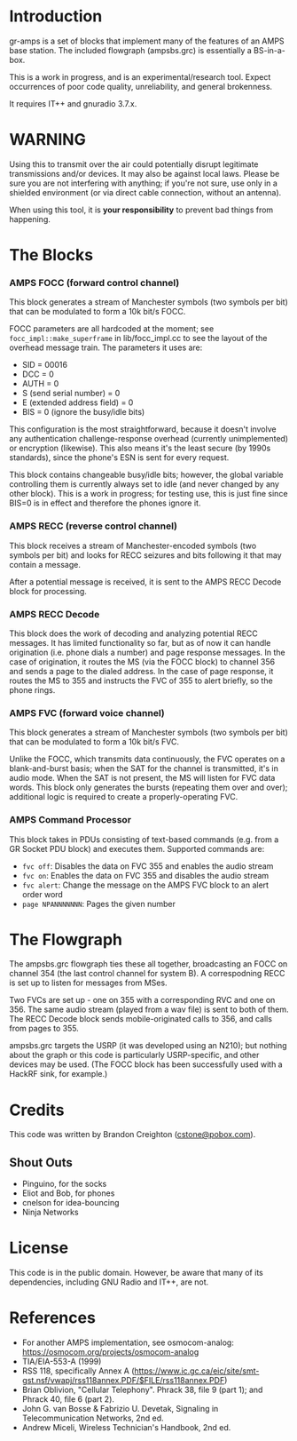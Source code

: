 # Introduction

gr-amps is a set of blocks that implement many of the features of an AMPS base station.  The included flowgraph (ampsbs.grc) is essentially a BS-in-a-box.

This is a work in progress, and is an experimental/research tool.  Expect occurrences of poor code quality, unreliability, and general brokenness.

It requires IT++ and gnuradio 3.7.x.

# WARNING

Using this to transmit over the air could potentially disrupt legitimate transmissions and/or devices.  It may also be against local laws.  Please be sure you are not interfering with anything; if you're not sure, use only in a shielded environment (or via direct cable connection, without an antenna).

When using this tool, it is **your responsibility** to prevent bad things from happening.

# The Blocks

### AMPS FOCC (forward control channel)

This block generates a stream of Manchester symbols (two symbols per bit) that can be modulated to form a 10k bit/s FOCC.  

FOCC parameters are all hardcoded at the moment; see `focc_impl::make_superframe` in lib/focc_impl.cc to see the layout of the overhead message train.  The parameters it uses are:
- SID = 00016
- DCC = 0
- AUTH = 0
- S (send serial number) = 0
- E (extended address field) = 0
- BIS = 0 (ignore the busy/idle bits)

This configuration is the most straightforward, because it doesn't involve any authentication challenge-response overhead (currently unimplemented) or encryption (likewise).  This also means it's the least secure (by 1990s standards), since the phone's ESN is sent for every request.  

This block contains changeable busy/idle bits; however, the global variable controlling them is currently always set to idle (and never changed by any other block).  This is a work in progress; for testing use, this is just fine since BIS=0 is in effect and therefore the phones ignore it.

### AMPS RECC (reverse control channel)

This block receives a stream of Manchester-encoded symbols (two symbols per bit) and looks for RECC seizures and bits following it that may contain a message.

After a potential message is received, it is sent to the AMPS RECC Decode block for processing.

### AMPS RECC Decode

This block does the work of decoding and analyzing potential RECC messages.  It has limited functionality so far, but as of now it can handle origination (i.e. phone dials a number) and page response messages.  In the case of origination, it routes the MS (via the FOCC block) to channel 356 and sends a page to the dialed address.  In the case of page response, it routes the MS to 355 and instructs the FVC of 355 to alert briefly, so the phone rings.

### AMPS FVC (forward voice channel)

This block generates a stream of Manchester symbols (two symbols per bit) that can be modulated to form a 10k bit/s FVC.

Unlike the FOCC, which transmits data continuously, the FVC operates on a blank-and-burst basis; when the SAT for the channel is transmitted, it's in audio mode.  When the SAT is not present, the MS will listen for FVC data words.  This block only generates the bursts (repeating them over and over); additional logic is required to create a properly-operating FVC.

### AMPS Command Processor

This block takes in PDUs consisting of text-based commands (e.g. from a GR Socket PDU block) and executes them.  Supported commands are:

- `fvc off`: Disables the data on FVC 355 and enables the audio stream
- `fvc on`: Enables the data on FVC 355 and disables the audio stream
- `fvc alert`: Change the message on the AMPS FVC block to an alert order word
- `page NPANNNNNNN`: Pages the given number

# The Flowgraph

The ampsbs.grc flowgraph ties these all together, broadcasting an FOCC on channel 354 (the last control channel for system B).  A correspodning RECC is set up to listen for messages from MSes.

Two FVCs are set up - one on 355 with a corresponding RVC and one on 356.  The same audio stream (played from a wav file) is sent to both of them.  The RECC Decode block sends mobile-originated calls to 356, and calls from pages to 355.

ampsbs.grc targets the USRP (it was developed using an N210); but nothing about the graph or this code is particularly USRP-specific, and other devices may be used.  (The FOCC block has been successfully used with a HackRF sink, for example.)

# Credits

This code was written by Brandon Creighton (<cstone@pobox.com>).

## Shout Outs

- Pinguino, for the socks
- Eliot and Bob, for phones
- cnelson for idea-bouncing
- Ninja Networks

# License

This code is in the public domain. However, be aware that many of its dependencies, including GNU Radio and IT++, are not.

# References

- For another AMPS implementation, see osmocom-analog: https://osmocom.org/projects/osmocom-analog
- TIA/EIA-553-A (1999)
- RSS 118, specifically Annex A (https://www.ic.gc.ca/eic/site/smt-gst.nsf/vwapj/rss118annex.PDF/$FILE/rss118annex.PDF)
- Brian Oblivion, "Cellular Telephony".  Phrack 38, file 9 (part 1); and Phrack 40, file 6 (part 2).
- John G. van Bosse & Fabrizio U. Devetak, Signaling in Telecommunication Networks, 2nd ed.
- Andrew Miceli, Wireless Technician's Handbook, 2nd ed. 


